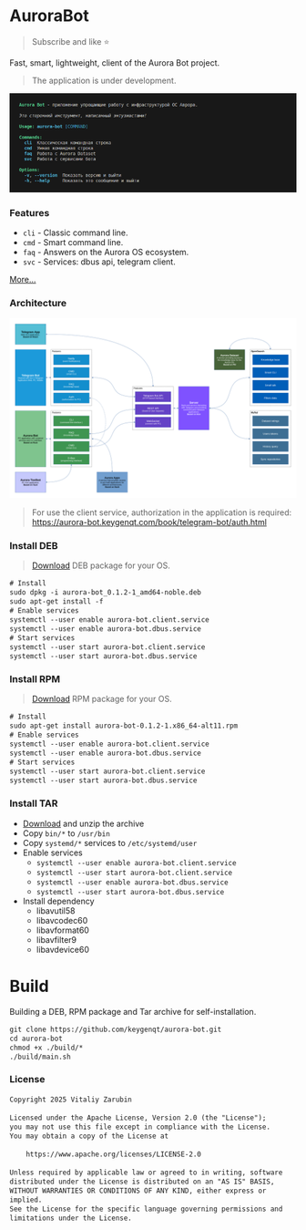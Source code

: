 # AuroraBot

> Subscribe and like ⭐

Fast, smart, lightweight, client of the Aurora Bot project.

> The application is under development.

![preview](data/preview.png)

### Features

- `cli` - Classic command line.
- `cmd` - Smart command line.
- `faq` - Answers on the Aurora OS ecosystem.
- `svc` - Services: dbus api, telegram client.

[More...](https://aurora-bot.keygenqt.com/book/aurora-bot/about.html)

### Architecture

![preview](data/architecture.png)

> For use the client service, authorization in the application is required:<br/>
> https://aurora-bot.keygenqt.com/book/telegram-bot/auth.html

### Install DEB

> [Download](https://github.com/keygenqt/aurora-bot/releases) DEB package for your OS.

```shell
# Install
sudo dpkg -i aurora-bot_0.1.2-1_amd64-noble.deb
sudo apt-get install -f
# Enable services
systemctl --user enable aurora-bot.client.service
systemctl --user enable aurora-bot.dbus.service
# Start services
systemctl --user start aurora-bot.client.service
systemctl --user start aurora-bot.dbus.service
```

### Install RPM

> [Download](https://github.com/keygenqt/aurora-bot/releases) RPM package for your OS.

```shell
# Install
sudo apt-get install aurora-bot-0.1.2-1.x86_64-alt11.rpm
# Enable services
systemctl --user enable aurora-bot.client.service
systemctl --user enable aurora-bot.dbus.service
# Start services
systemctl --user start aurora-bot.client.service
systemctl --user start aurora-bot.dbus.service
```

### Install TAR

- [Download](https://github.com/keygenqt/aurora-bot/releases) and unzip the archive
- Copy `bin/*` to `/usr/bin`
- Copy `systemd/*` services to `/etc/systemd/user`
- Enable services
   - `systemctl --user enable aurora-bot.client.service`
   - `systemctl --user start aurora-bot.client.service`
   - `systemctl --user enable aurora-bot.dbus.service`
   - `systemctl --user start aurora-bot.dbus.service`
- Install dependency
  - libavutil58
  - libavcodec60
  - libavformat60
  - libavfilter9
  - libavdevice60

# Build

Building a DEB, RPM package and Tar archive for self-installation.

```shell
git clone https://github.com/keygenqt/aurora-bot.git
cd aurora-bot
chmod +x ./build/*
./build/main.sh
```

### License

```
Copyright 2025 Vitaliy Zarubin

Licensed under the Apache License, Version 2.0 (the "License");
you may not use this file except in compliance with the License.
You may obtain a copy of the License at

    https://www.apache.org/licenses/LICENSE-2.0

Unless required by applicable law or agreed to in writing, software
distributed under the License is distributed on an "AS IS" BASIS,
WITHOUT WARRANTIES OR CONDITIONS OF ANY KIND, either express or implied.
See the License for the specific language governing permissions and
limitations under the License.
```
